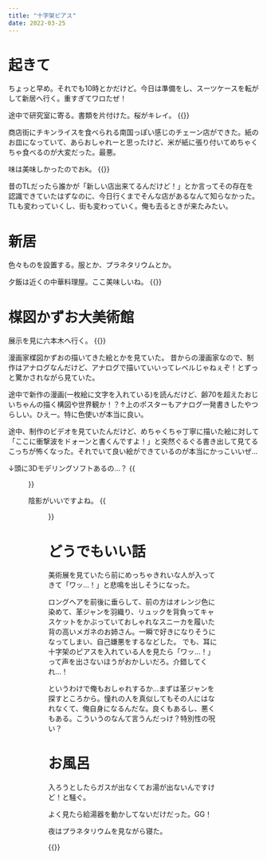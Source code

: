 ```yaml
---
title: "十字架ピアス"
date: 2022-03-25
---
```


# 起きて
ちょっと早め。それでも10時とかだけど。今日は準備をし、スーツケースを転がして新居へ行く。重すぎてワロたぜ！

途中で研究室に寄る。書類を片付けた。桜がキレイ。
{{<tweet user="dango_bot" id="1507238160048455681">}}

商店街にチキンライスを食べられる南国っぽい感じのチェーン店ができた。紙のお皿になっていて、あらおしゃれーと思ったけど、米が紙に張り付いてめちゃくちゃ食べるのが大変だった。最悪。

味は美味しかったのでおk。
{{<tweet user="dango_bot" id="1507248846031974402">}}

昔のTLだったら誰かが「新しい店出来てるんだけど！」とか言ってその存在を認識できていたはずなのに、今日行くまでそんな店があるなんて知らなかった。TLも変わっていくし、街も変わっていく。俺も去るときが来たみたい。

# 新居
色々ものを設置する。服とか、プラネタリウムとか。

夕飯は近くの中華料理屋。ここ美味しいね。
{{<tweet user="dango_bot" id="1507301250702135296">}}

# 楳図かずお大美術館
展示を見に六本木へ行く。
{{<tweet user="dango_bot" id="1507356807186219008">}}

漫画家楳図かずおの描いてきた絵とかを見ていた。
昔からの漫画家なので、制作はアナログなんだけど、アナログで描いていいってレベルじゃねぇぞ！とずっと驚かされながら見ていた。

途中で新作の漫画(一枚絵に文字を入れている)を読んだけど、齢70を超えたおじいちゃんの描く構図や世界観か！？↑上のポスターもアナログ一発書きしたやつらしい。ひえー。特に色使いが本当に良い。

途中、制作のビデオを見ていたんだけど、めちゃくちゃ丁寧に描いた絵に対して「ここに衝撃波をドォーンと書くんですよ！」と突然ぐるぐる書き出して見てるこっちが怖くなった。それでいて良い絵ができているのが本当にかっこいいぜ...

↓頭に3Dモデリングソフトあるの...？
{{<figure src="/media/2022-03-25-illust1.jpeg" alt="illust1">}}

陰影がいいですよね。
{{<figure src="/media/2022-03-25-illust2.jpeg" alt="illust2">}}


# どうでもいい話
美術展を見ていたら前にめっちゃきれいな人が入ってきて「ワッ...！」と悲鳴を出しそうになった。

ロングヘアを前後に垂らして、前の方はオレンジ色に染めて、革ジャンを羽織り、リュックを背負ってキャスケットをかぶっていておしゃれなスニーカを履いた背の高いメガネのお姉さん。一瞬で好きになりそうになってしまい、自己嫌悪をするなどした。
でも、耳に十字架のピアスを入れている人を見たら「ワッ...！」って声を出さないほうがおかしいだろ。介錯してくれ...！

というわけで俺もおしゃれするか...まずは革ジャンを探すところから。憧れの人を真似してもその人にはなれなくて、俺自身になるんだな。良くもあるし、悪くもある。こういうのなんて言うんだっけ？特別性の呪い？

# お風呂
入ろうとしたらガスが出なくてお湯が出ないんですけど！と騒ぐ。

よく見たら給湯器を動かしてないだけだった。GG！

夜はプラネタリウムを見ながら寝た。

{{<tweet user="dango_bot" id="1507393574618673154">}}